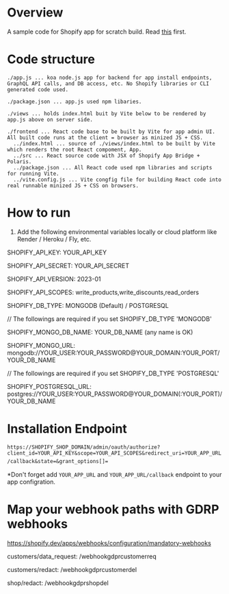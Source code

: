 # Overview
A sample code for Shopify app for scratch build. Read [this](https://shopify.dev/apps/auth/oauth/getting-started) first.


# Code structure

```
./app.js ... koa node.js app for backend for app install endpoints, GraphQL API calls, and DB access, etc. No Shopify libraries or CLI generated code used.

./package.json ... app.js used npm libaries.

./views ... holds index.html buit by Vite below to be rendered by app.js above on server side.

./frontend ... React code base to be built by Vite for app admin UI. All built code runs at the client = browser as minized JS + CSS.
  ../index.html ... source of ./views/index.html to be built by Vite which renders the root React compoment, App.
  ../src ... React source code with JSX of Shopify App Bridge + Polaris.
  ../package.json ... All React code used npm libraries and scripts for running Vite.
  ../vite.config.js ... Vite congfig file for building React code into real runnable minized JS + CSS on browsers.
```

# How to run

1. Add the following environmental variables locally or cloud platform like Render / Heroku / Fly, etc.

  SHOPIFY_API_KEY:              YOUR_API_KEY

  SHOPIFY_API_SECRET:           YOUR_API_SECRET

  SHOPIFY_API_VERSION:          2023-01

  SHOPIFY_API_SCOPES:           write_products,write_discounts,read_orders


  SHOPIFY_DB_TYPE:              MONGODB (Default) / POSTGRESQL 

  // The followings are required if you set SHOPIFY_DB_TYPE 'MONGODB'

  SHOPIFY_MONGO_DB_NAME:        YOUR_DB_NAME (any name is OK)

  SHOPIFY_MONGO_URL:            mongodb://YOUR_USER:YOUR_PASSWORD@YOUR_DOMAIN:YOUR_PORT/YOUR_DB_NAME

  // The followings are required if you set SHOPIFY_DB_TYPE 'POSTGRESQL'

  SHOPIFY_POSTGRESQL_URL:       postgres://YOUR_USER:YOUR_PASSWORD@YOUR_DOMAIN(:YOUR_PORT)/YOUR_DB_NAME

# Installation Endpoint
`https://SHOPIFY_SHOP_DOMAIN/admin/oauth/authorize?client_id=YOUR_API_KEY&scope=YOUR_API_SCOPES&redirect_uri=YOUR_APP_URL/callback&state=&grant_options[]=`　

*Don't forget add `YOUR_APP_URL` and `YOUR_APP_URL/callback` endpoint to your app configration.

# Map your webhook paths with GDRP webhooks
https://shopify.dev/apps/webhooks/configuration/mandatory-webhooks

customers/data_request:  /webhookgdprcustomerreq

customers/redact:  /webhookgdprcustomerdel

shop/redact:  /webhookgdprshopdel







